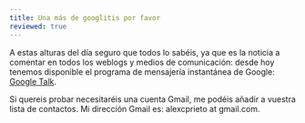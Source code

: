 ```yaml
---
title: Una más de googlitis por favor
reviewed: true
---
```

A estas alturas del dí­a seguro que todos lo sabéis, ya que es la noticia a comentar en todos los weblogs y medios de comunicación: desde hoy tenemos disponible el programa de mensajerí­a instantánea de Google: [Google Talk](http://www.google.com/talk).  

Si quereis probar necesitaréis una cuenta Gmail, me podéis añadir a vuestra lista de contactos. Mi dirección Gmail es: alexcprieto at gmail.com.

